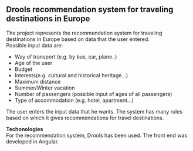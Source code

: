 ## **Drools recommendation system for traveling destinations in Europe**

The project represents the recommendation system for traveling destinations in Europe based on data that the user entered. </br>
Possible input data are:
 - Way of transport (e.g. by bus, car, plane..)
 - Age of the user
 - Budget
 - Interests(e.g. cultural and historical heritage...)
 - Maximum distance
 - Summer/Winter vacation
 - Number of passengers (possible input of ages of all passengers)
 - Type of accommodation (e.g. hotel, apartment...)

The user enters the input data that he wants. The system has many rules based on which it gives recommendations for travel destinations.

**Techonologies** </br>
For the recommendation system, Drools has been used. The front end was developed in Angular.
